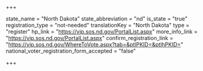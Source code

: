 +++

state_name = "North Dakota"
state_abbreviation = "nd"
is_state = "true"
registration_type = "not-needed"
translationKey = "North Dakota"
type = "register"
hp_link = "https://vip.sos.nd.gov/PortalList.aspx"
more_info_link = "https://vip.sos.nd.gov/PortalList.aspx"
confirm_registration_link = "https://vip.sos.nd.gov/WhereToVote.aspx?tab=&ptlPKID=&ptlhPKID="
national_voter_registration_form_accepted = "false"

+++